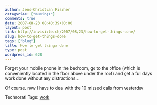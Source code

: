 ```yaml
---
author: Jens-Christian Fischer
categories: ["musings"]
comments: true
date: 2007-08-23 08:40:39+00:00
layout: post
link: http://invisible.ch/2007/08/23/how-to-get-things-done/
slug: how-to-get-things-done
tags: ["blog"]
title: How to get things done
type: post
wordpress_id: 628
---
```


Forget your mobile phone in the bedroom, go to the office (which is conveniently located in the floor above under the roof) and get a full days work done without any distractions...

Of course, now I have to deal with the 10 missed calls from yesterday


Technorati Tags: [work](http://www.technorati.com/tag/work)
